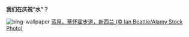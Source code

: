 
**我们在庆祝“水”？**

![bing-wallpaper](https://www.bing.com/th?id=OHR.WaikatoWater_ZH-CN0417438809_1920x1080.jpg)
[蓝泉，蒂怀霍步道，新西兰 (© Ian Beattie/Alamy Stock Photo)](https://www.bing.com/search?q=%E4%B8%96%E7%95%8C%E6%B0%B4%E6%97%A5&amp;form=hpcapt&amp;mkt=zh-cn)
  